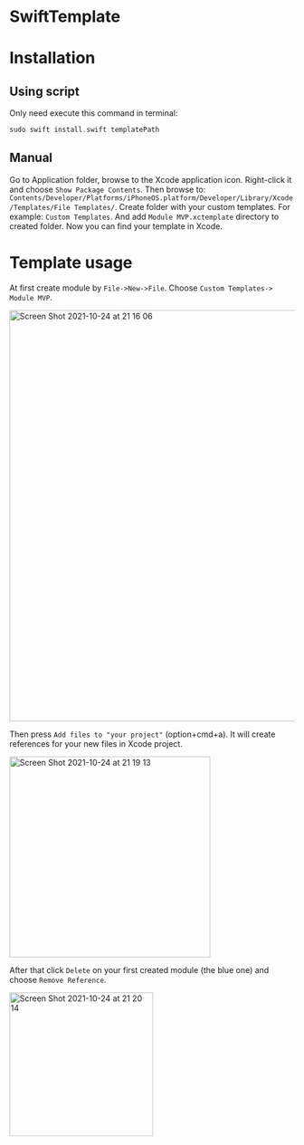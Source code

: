 # SwiftTemplate

# Installation

## Using script

Only need execute this command in terminal:

```swift
sudo swift install.swift templatePath
```

## Manual

Go to Application folder, browse to the Xcode application icon. Right-click it and choose `Show Package Contents`. Then browse to: `Contents/Developer/Platforms/iPhoneOS.platform/Developer/Library/Xcode/Templates/File Templates/`. Create folder with your custom templates. For example: `Custom Templates`. And add `Module MVP.xctemplate` directory to created folder. Now you can find your template in Xcode.


# Template usage

At first create module by `File->New->File`. Choose `Custom Templates-> Module MVP`.

<img width="727" alt="Screen Shot 2021-10-24 at 21 16 06" src="https://user-images.githubusercontent.com/24410759/138607517-be948be1-0825-4355-bbd5-090aa04767b1.png">

Then press `Add files to "your project"` (option+cmd+a). It will create references for your new files in Xcode project.

<img width="355" alt="Screen Shot 2021-10-24 at 21 19 13" src="https://user-images.githubusercontent.com/24410759/138607337-99b6e8d8-aef5-41e3-9949-52af4d5b74e4.png">

After that click `Delete` on your first created module (the blue one) and choose `Remove Reference`.

<img width="254" alt="Screen Shot 2021-10-24 at 21 20 14" src="https://user-images.githubusercontent.com/24410759/138607525-dbc16201-3644-4b13-8623-d57a16f4af4d.png">
